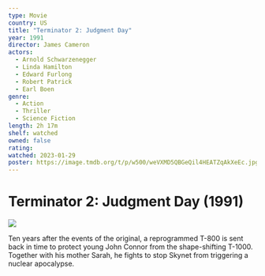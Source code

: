 ```yaml
---
type: Movie
country: US
title: "Terminator 2: Judgment Day"
year: 1991
director: James Cameron
actors:
  - Arnold Schwarzenegger
  - Linda Hamilton
  - Edward Furlong
  - Robert Patrick
  - Earl Boen
genre:
  - Action
  - Thriller
  - Science Fiction
length: 2h 17m
shelf: watched
owned: false
rating:
watched: 2023-01-29
poster: https://image.tmdb.org/t/p/w500/weVXMD5QBGeQil4HEATZqAkXeEc.jpg
---
```


# Terminator 2: Judgment Day (1991)

![](https://image.tmdb.org/t/p/w500/weVXMD5QBGeQil4HEATZqAkXeEc.jpg)

Ten years after the events of the original, a reprogrammed T-800 is sent back in time to protect young John Connor from the shape-shifting T-1000. Together with his mother Sarah, he fights to stop Skynet from triggering a nuclear apocalypse.